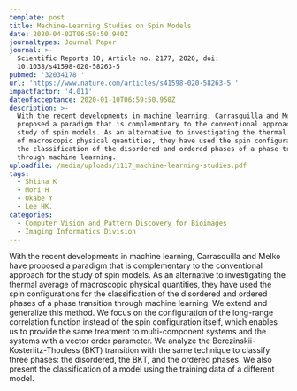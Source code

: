 ```yaml
---
template: post
title: Machine-Learning Studies on Spin Models
date: 2020-04-02T06:59:50.940Z
journaltypes: Journal Paper
journal: >-
  Scientific Reports 10, Article no. 2177, 2020, doi:
  10.1038/s41598-020-58263-5 
pubmed: '32034178 '
url: 'https://www.nature.com/articles/s41598-020-58263-5 '
impactfactor: '4.011'
dateofacceptance: 2020-01-10T06:59:50.950Z
description: >-
  With the recent developments in machine learning, Carrasquilla and Melko have
  proposed a paradigm that is complementary to the conventional approach for the
  study of spin models. As an alternative to investigating the thermal average
  of macroscopic physical quantities, they have used the spin configurations for
  the classification of the disordered and ordered phases of a phase transition
  through machine learning. 
uploadfile: /media/uploads/1117_machine-learning-studies.pdf
tags:
  - Shiina K
  - Mori H
  - Okabe Y
  - Lee HK.
categories:
  - Computer Vision and Pattern Discovery for Bioimages
  - Imaging Informatics Division
---
```

<!--StartFragment-->

With the recent developments in machine learning, Carrasquilla and Melko have proposed a paradigm that is complementary to the conventional approach for the study of spin models. As an alternative to investigating the thermal average of macroscopic physical quantities, they have used the spin configurations for the classification of the disordered and ordered phases of a phase transition through machine learning. We extend and generalize this method. We focus on the configuration of the long-range correlation function instead of the spin configuration itself, which enables us to provide the same treatment to multi-component systems and the systems with a vector order parameter. We analyze the Berezinskii-Kosterlitz-Thouless (BKT) transition with the same technique to classify three phases: the disordered, the BKT, and the ordered phases. We also present the classification of a model using the training data of a different model.

<!--EndFragment-->

